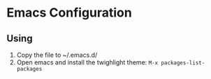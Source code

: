 # Emacs Configuration

## Using

1. Copy the file to ~/.emacs.d/
2. Open emacs and install the twighlight theme: `M-x packages-list-packages`
